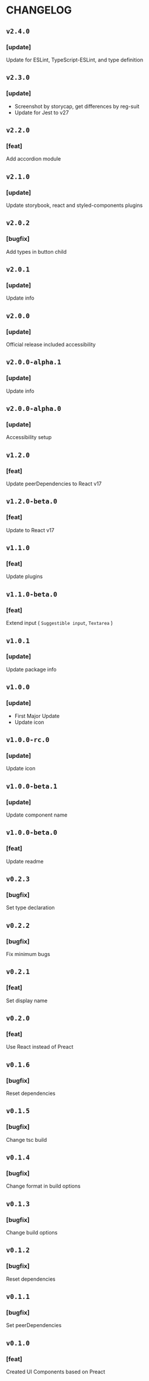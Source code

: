 # CHANGELOG

## `v2.4.0`

### [update]
Update for ESLint, TypeScript-ESLint, and type definition

## `v2.3.0`

### [update]
- Screenshot by storycap, get differences by reg-suit
- Update for Jest to v27

## `v2.2.0`

### [feat]
Add accordion module

## `v2.1.0`

### [update]
Update storybook, react and styled-components plugins

## `v2.0.2`

### [bugfix]
Add types in button child

## `v2.0.1`

### [update]
Update info

## `v2.0.0`

### [update]
Official release included accessibility

## `v2.0.0-alpha.1`

### [update]
Update info

## `v2.0.0-alpha.0`

### [update]
Accessibility setup

## `v1.2.0`

### [feat]
Update peerDependencies to React v17

## `v1.2.0-beta.0`

### [feat]
Update to React v17

## `v1.1.0`

### [feat]
Update plugins

## `v1.1.0-beta.0`

### [feat]
Extend input ( `Suggestible input`, `Textarea` )

## `v1.0.1`

### [update]
Update package info

## `v1.0.0`

### [update]
- First Major Update
- Update icon

## `v1.0.0-rc.0`

### [update]
Update icon

## `v1.0.0-beta.1`

### [update]
Update component name

## `v1.0.0-beta.0`

### [feat]
Update readme

## `v0.2.3`

### [bugfix]
Set type declaration

## `v0.2.2`

### [bugfix]
Fix minimum bugs

## `v0.2.1`

### [feat]
Set display name

## `v0.2.0`

### [feat]
Use React instead of Preact

## `v0.1.6`

### [bugfix]
Reset dependencies

## `v0.1.5`

### [bugfix]
Change tsc build

## `v0.1.4`

### [bugfix]
Change format in build options

## `v0.1.3`

### [bugfix]
Change build options

## `v0.1.2`

### [bugfix]
Reset dependencies

## `v0.1.1`

### [bugfix]
Set peerDependencies

## `v0.1.0`

### [feat]
Created UI Components based on Preact
